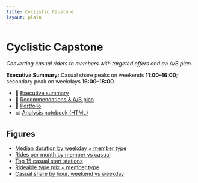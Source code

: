```yaml
---
title: Cyclistic Capstone
layout: plain
---
```


# Cyclistic Capstone
*Converting casual riders to members with targeted offers and an A/B plan.*

**Executive Summary:** Casual share peaks on weekends **11:00–16:00**; secondary peak on weekdays **16:00–18:00**.

- 📄 [Executive summary](./executive_summary.md)
- 🧪 [Recommendations & A/B plan](./recommendations_and_experiment.md)
- 📁 [Portfolio](./portfolio.md)
- 📊 [Analysis notebook (HTML)](./01_prepare_process_analyze_clean.html)

## Figures
- [Median duration by weekday × member type](./figures/fig1_median_duration_weekday.png)
- [Rides per month by member vs casual](./figures/fig2_rides_per_month.png)
- [Top 15 casual start stations](./figures/fig3_top_casual_hotspots.png)
- [Rideable type mix × member type](./figures/fig4_device_mix.png)
- [Casual share by hour, weekend vs weekday](./figures/fig5_casual_share_by_hour.png)
